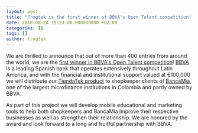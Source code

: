 ```yaml
---
layout: post
title: "Frogtek is the first winner of BBVA's Open Talent competition!!"
date: 2010-08-24 19:23:00.000000000 +02:00
categories: []
tags: []
author: frogtek
---
```

We are thrilled to announce that out of more than 400 entries from around the world, we are the [first winner in BBVA's Open Talent competition](http://app.streamsend.com/c////?redirect_to=http%3A%2F%2Fwww.bbvaopentalent.com%2Ffrogtek-es-el-primero-de-los-ganadores-de-la-segunda-edicion-de-bbva-open-talent%2F)! [BBVA](http://app.streamsend.com/c////?redirect_to=http%3A%2F%2Fwww.bbva.com) is a leading Spanish bank that operates extensively throughout Latin America, and with the financial and institutional support valued at €100,000 we will distribute our [TiendaTek product](http://app.streamsend.com/c////?redirect_to=http%3A%2F%2Fwww.tiendatekweb.com) to shopkeeper clients of [BancaMia](http://app.streamsend.com/c////?redirect_to=http%3A%2F%2Fwww.bancamia.com.co%2F), one of the largest microfinance institutions in Colombia and partly owned by BBVA. 

As part of this project we will develop mobile educational and marketing tools to help both shopkeepers and BancaMia improve their respective businesses as well as strengthen their relationship. We are honored by the award and look forward to a long and fruitful partnership with BBVA.